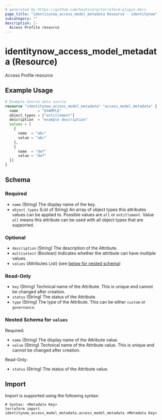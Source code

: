 ```yaml
---
# generated by https://github.com/hashicorp/terraform-plugin-docs
page_title: "identitynow_access_model_metadata Resource - identitynow"
subcategory: ""
description: |-
  Access Profile resource
---
```


# identitynow_access_model_metadata (Resource)

Access Profile resource

## Example Usage

```terraform
# Example Source data source
resource "identitynow_access_model_metadata" "access_model_metadata" {
  name         = "EXAMPLE"
  object_types = ["entitlement"]
  description  = "example description"
  values = [
    {
      name  = "abc"
      value = "abc"
    },
    {
      name  = "def"
      value = "def"
  }]
}
```

<!-- schema generated by tfplugindocs -->
## Schema

### Required

- `name` (String) The display name of the key.
- `object_types` (List of String) An array of object types this attributes values can be applied to. Possible values are `all` or `entitlement`. Value `all` means this attribute can be used with all object types that are supported.

### Optional

- `description` (String) The description of the Attribute.
- `multiselect` (Boolean) Indicates whether the attribute can have multiple values.
- `values` (Attributes List) (see [below for nested schema](#nestedatt--values))

### Read-Only

- `key` (String) Technical name of the Attribute. This is unique and cannot be changed after creation.
- `status` (String) The status of the Attribute.
- `type` (String) The type of the Attribute. This can be either `custom` or `governance`.

<a id="nestedatt--values"></a>
### Nested Schema for `values`

Required:

- `name` (String) The display name of the Attribute value.
- `value` (String) Technical name of the Attribute value. This is unique and cannot be changed after creation.

Read-Only:

- `status` (String) The status of the Attribute value.

## Import

Import is supported using the following syntax:

```shell
# Syntax: <Metadata Key>
terraform import identitynow_access_model_metadata.access_model_metadata <Metadata Key>
```

